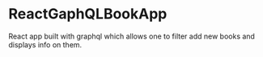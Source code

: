 # ReactGaphQLBookApp
React app built with graphql which allows one to filter add new books and displays info on them. 
